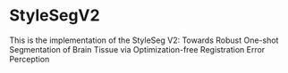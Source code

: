 # StyleSegV2
This is the implementation of the StyleSeg V2: Towards Robust One-shot Segmentation of Brain Tissue via Optimization-free Registration Error Perception
